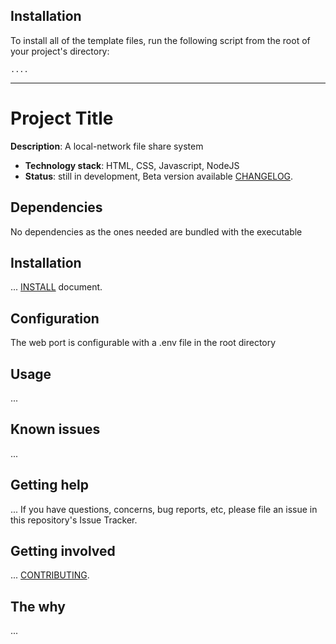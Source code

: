
## Installation

To install all of the template files, run the following script from the root of your project's directory:

```
....
```

----

# Project Title

**Description**:  A local-network file share system


  - **Technology stack**: HTML, CSS, Javascript, NodeJS
  - **Status**:  still in development, Beta version available [CHANGELOG](CHANGELOG.md).

## Dependencies

No dependencies as the ones needed are bundled with the executable

## Installation

... [INSTALL](INSTALL.md) document.

## Configuration

The web port is configurable with a .env file in the root directory

## Usage
...

## Known issues

...

## Getting help

...
If you have questions, concerns, bug reports, etc, please file an issue in this repository's Issue Tracker.

## Getting involved

... [CONTRIBUTING](CONTRIBUTING.md).

## The why

...
